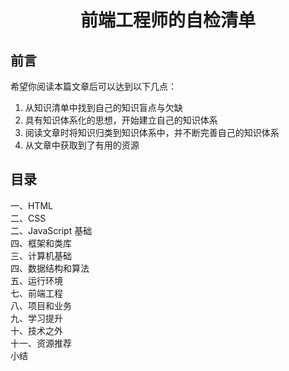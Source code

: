 # <center>前端工程师的自检清单</center>

## 前言

希望你阅读本篇文章后可以达到以下几点：

1. 从知识清单中找到自己的知识盲点与欠缺
2. 具有知识体系化的思想，开始建立自己的知识体系
3. 阅读文章时将知识归类到知识体系中，并不断完善自己的知识体系
4. 从文章中获取到了有用的资源

## 目录

一、HTML  
二、CSS  
二、JavaScript 基础  
四、框架和类库  
三、计算机基础  
四、数据结构和算法  
五、运行环境  
七、前端工程  
八、项目和业务  
九、学习提升  
十、技术之外  
十一、资源推荐  
小结

